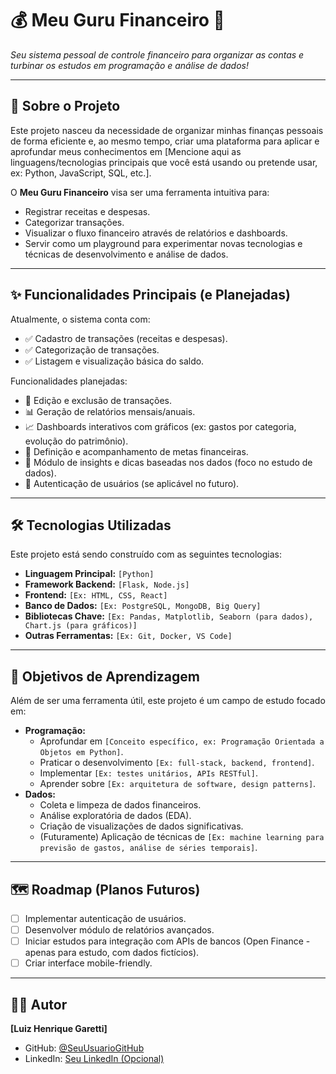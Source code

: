 # 💰 Meu Guru Financeiro 🧠
*Seu sistema pessoal de controle financeiro para organizar as contas e turbinar os estudos em programação e análise de dados!*

---

## 🎯 Sobre o Projeto
Este projeto nasceu da necessidade de organizar minhas finanças pessoais de forma eficiente e, ao mesmo tempo, criar uma plataforma para aplicar e aprofundar meus conhecimentos em [Mencione aqui as linguagens/tecnologias principais que você está usando ou pretende usar, ex: Python, JavaScript, SQL, etc.].

O **Meu Guru Financeiro** visa ser uma ferramenta intuitiva para:
* Registrar receitas e despesas.
* Categorizar transações.
* Visualizar o fluxo financeiro através de relatórios e dashboards.
* Servir como um playground para experimentar novas tecnologias e técnicas de desenvolvimento e análise de dados.

---

## ✨ Funcionalidades Principais (e Planejadas)
Atualmente, o sistema conta com:
* ✅ Cadastro de transações (receitas e despesas).
* ✅ Categorização de transações.
* ✅ Listagem e visualização básica do saldo.

Funcionalidades planejadas:
* 📝 Edição e exclusão de transações.
* 📊 Geração de relatórios mensais/anuais.
* 📈 Dashboards interativos com gráficos (ex: gastos por categoria, evolução do patrimônio).
* 🎯 Definição e acompanhamento de metas financeiras.
* 🤖 Módulo de insights e dicas baseadas nos dados (foco no estudo de dados).
* 🔐 Autenticação de usuários (se aplicável no futuro).

---

## 🛠️ Tecnologias Utilizadas
Este projeto está sendo construído com as seguintes tecnologias:
* **Linguagem Principal:** `[Python]`
* **Framework Backend:** `[Flask, Node.js]`
* **Frontend:** `[Ex: HTML, CSS, React]`
* **Banco de Dados:** `[Ex: PostgreSQL, MongoDB, Big Query]`
* **Bibliotecas Chave:** `[Ex: Pandas, Matplotlib, Seaborn (para dados), Chart.js (para gráficos)]`
* **Outras Ferramentas:** `[Ex: Git, Docker, VS Code]`

---

## 🚀 Objetivos de Aprendizagem
Além de ser uma ferramenta útil, este projeto é um campo de estudo focado em:
* **Programação:**
    * Aprofundar em `[Conceito específico, ex: Programação Orientada a Objetos em Python]`.
    * Praticar o desenvolvimento `[Ex: full-stack, backend, frontend]`.
    * Implementar `[Ex: testes unitários, APIs RESTful]`.
    * Aprender sobre `[Ex: arquitetura de software, design patterns]`.
* **Dados:**
    * Coleta e limpeza de dados financeiros.
    * Análise exploratória de dados (EDA).
    * Criação de visualizações de dados significativas.
    * (Futuramente) Aplicação de técnicas de `[Ex: machine learning para previsão de gastos, análise de séries temporais]`.

---

## 🗺️ Roadmap (Planos Futuros)
* [ ] Implementar autenticação de usuários.
* [ ] Desenvolver módulo de relatórios avançados.
* [ ] Iniciar estudos para integração com APIs de bancos (Open Finance - apenas para estudo, com dados fictícios).
* [ ] Criar interface mobile-friendly.

---

## 🧑‍💻 Autor
 **[Luiz Henrique Garetti]**
* GitHub: [@SeuUsuarioGitHub](https://github.com/luizhgaretti)
* LinkedIn: [Seu LinkedIn (Opcional)](https://www.linkedin.com/in/luizhenriquegaretti/)
